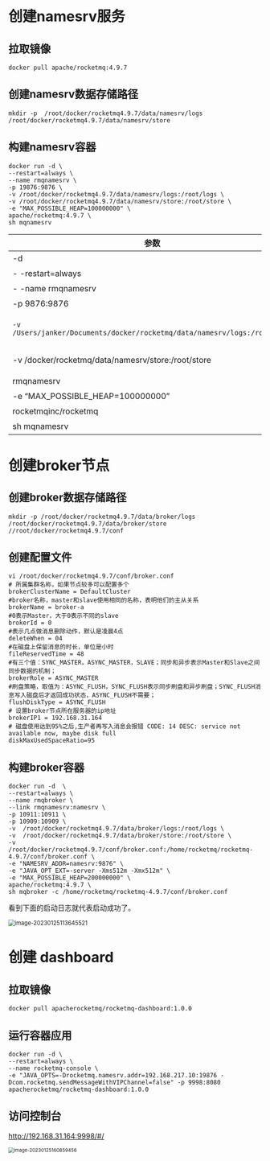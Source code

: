 # 创建namesrv服务

## 拉取镜像

```
docker pull apache/rocketmq:4.9.7
```

## 创建namesrv数据存储路径

```
mkdir -p  /root/docker/rocketmq4.9.7/data/namesrv/logs   /root/docker/rocketmq4.9.7/data/namesrv/store
```

## 构建namesrv容器

```
docker run -d \
--restart=always \
--name rmqnamesrv \
-p 19876:9876 \
-v /root/docker/rocketmq4.9.7/data/namesrv/logs:/root/logs \
-v /root/docker/rocketmq4.9.7/data/namesrv/store:/root/store \
-e "MAX_POSSIBLE_HEAP=100000000" \
apache/rocketmq:4.9.7 \
sh mqnamesrv
```

| **参数**                                                     | **说明**                                                     |
| ------------------------------------------------------------ | ------------------------------------------------------------ |
| -d                                                           | 以守护进程的方式启动                                         |
| - -restart=always                                            | docker重启时候容器自动重启                                   |
| - -name rmqnamesrv                                           | 把容器的名字设置为rmqnamesrv                                 |
| -p 9876:9876                                                 | 把容器内的端口9876挂载到宿主机9876上面                       |
| `-v /Users/janker/Documents/docker/rocketmq/data/namesrv/logs:/root/logs` | 把容器内的 `/root/logs` 日志目录挂载到宿主机的  `/Users/janker/Documents/docker/rocketmq/data/namesrv/logs` 目录 |
| -v /docker/rocketmq/data/namesrv/store:/root/store           | 把容器内的/root/store数据存储目录挂载到宿主机的 /docker/rocketmq/data/namesrv目录 |
| rmqnamesrv                                                   | 容器的名字                                                   |
| -e “MAX_POSSIBLE_HEAP=100000000”                             | 设置容器的最大堆内存为100000000                              |
| rocketmqinc/rocketmq                                         | 使用的镜像名称                                               |
| sh mqnamesrv                                                 | 启动namesrv服务                                              |

# 创建broker节点

## 创建broker数据存储路径

```
mkdir -p /root/docker/rocketmq4.9.7/data/broker/logs   /root/docker/rocketmq4.9.7/data/broker/store //root/docker/rocketmq4.9.7/conf
```

## 创建配置文件

```
vi /root/docker/rocketmq4.9.7/conf/broker.conf
# 所属集群名称，如果节点较多可以配置多个
brokerClusterName = DefaultCluster
#broker名称，master和slave使用相同的名称，表明他们的主从关系
brokerName = broker-a
#0表示Master，大于0表示不同的slave
brokerId = 0
#表示几点做消息删除动作，默认是凌晨4点
deleteWhen = 04
#在磁盘上保留消息的时长，单位是小时
fileReservedTime = 48
#有三个值：SYNC_MASTER，ASYNC_MASTER，SLAVE；同步和异步表示Master和Slave之间同步数据的机制；
brokerRole = ASYNC_MASTER
#刷盘策略，取值为：ASYNC_FLUSH，SYNC_FLUSH表示同步刷盘和异步刷盘；SYNC_FLUSH消息写入磁盘后才返回成功状态，ASYNC_FLUSH不需要；
flushDiskType = ASYNC_FLUSH
# 设置broker节点所在服务器的ip地址
brokerIP1 = 192.168.31.164
# 磁盘使用达到95%之后,生产者再写入消息会报错 CODE: 14 DESC: service not available now, maybe disk full
diskMaxUsedSpaceRatio=95
```

## 构建broker容器

```
docker run -d  \
--restart=always \
--name rmqbroker \
--link rmqnamesrv:namesrv \
-p 10911:10911 \
-p 10909:10909 \
-v  /root/docker/rocketmq4.9.7/data/broker/logs:/root/logs \
-v  /root/docker/rocketmq4.9.7/data/broker/store:/root/store \
-v /root/docker/rocketmq4.9.7/conf/broker.conf:/home/rocketmq/rocketmq-4.9.7/conf/broker.conf \
-e "NAMESRV_ADDR=namesrv:9876" \
-e "JAVA_OPT_EXT=-server -Xms512m -Xmx512m" \
-e "MAX_POSSIBLE_HEAP=200000000" \
apache/rocketmq:4.9.7 \
sh mqbroker -c /home/rocketmq/rocketmq-4.9.7/conf/broker.conf
```

看到下面的启动日志就代表启动成功了。

<img src="https://qiniu-cdn.janker.top/mdimg/image-20230125113645521.png" alt="image-20230125113645521" style="zoom:80%;" />

# 创建 dashboard

## 拉取镜像

```
docker pull apacherocketmq/rocketmq-dashboard:1.0.0
```

## 运行容器应用

```
docker run -d \
--restart=always \
--name rocketmq-console \
-e "JAVA_OPTS=-Drocketmq.namesrv.addr=192.168.217.10:19876 -Dcom.rocketmq.sendMessageWithVIPChannel=false" -p 9998:8080 apacherocketmq/rocketmq-dashboard:1.0.0
```

## 访问控制台

http://192.168.31.164:9998/#/

<img src="https://qiniu-cdn.janker.top/mdimg/image-20230125160859456.png" alt="image-20230125160859456" style="zoom:67%;" />